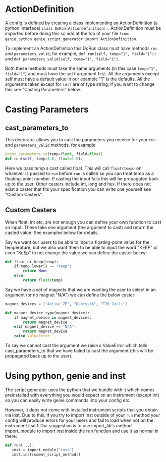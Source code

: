 # ActionDefinition

A config is defined by creating a class implementing an ActionDefinition (a python interface) `class DoRun(ActionDefinition):`. ActionDefinition must be imported before doing this so add at the top of your file `from genie_python.genie_script_generator import ActionDefinition`. 

To implement an ActionDefinition this DoRun class must have methods `run` and `parameters_valid`, for example, `def run(self, temp="1", field="1"):` and  `def parameters_valid(self, temp="1", field="1")`. 

Both these methods must take the same arguments (in this case `temp="1", field="1"`) and must have the `self` argument first. All the arguments except self must have a default value in our example "1" is the defaults. All the arguments taken except for `self` are of type string, if you want to change this see "Casting Parameters" below.


# Casting Parameters

## cast_parameters_to

This decorator allows you to cast the parameters you receive for your `run` and `parameters_valid` methods, for example:

```python
@cast_parameters_to(temp=float, field=float)
def run(self, temp=1.0, float=1.0):
```

Here we pass temp a cast called float. This will call `float(temp)` on whatever is passed to `run` before `run` is called so you can treat temp as a floating-point number. If casting the input fails this will be propagated back up to the user. Other casters include int, long and hex. If there does not exist a caster that fits your specification you can write one yourself see "Custom Casters".

## Custom Casters

When float, int etc. are not enough you can define your own function to cast an input. These take one argument (the argument to cast) and return the casted value. See examples below for details.

Say we want our users to be able to input a floating-point value for the temperature, but we also want them to be able to input the word "KEEP" or even "KeEp" to not change the value we can define the caster below:

```python
def float_or_keep(temp):
    if temp.lower() == "keep":
        return None
    else:
        return float(temp)
```

Say we have a set of magnets that we are wanting the user to select in an argument (or no magnet "N/A") we can define the below caster:

```python 
magnet_devices = ["Active ZF", "Danfysik", "T20 Coils"]

def magnet_device_type(magnet_device):
    if magnet_device in magnet_devices:
        return magnet_device
    elif magnet_device == "N/A":
        return magnet_device
    raise ValueError
```

To say we cannot cast the argument we raise a ValueError which tells cast_parameters_to that we have failed to cast the argument (this will be propagated back up to the user).

# Using python, genie and inst

The script generator uses the python that we bundle with it which comes preinstalled with everything you would expect on an instrument (except int) so you can easily write genie commands into your config etc. 

However, it does not come with installed instrument scripts that you obtain via inst. Due to this, if you try to import inst outside of your `run` method your config will produce errors for your users and fail to load when not on the instrument itself. Our suggestion is to use import_lib's method import_module to import inst inside the run function and use it as normal in there: 

```python
def run(...):
   inst = import_module("inst")
   inst.instrument_script_method()
```
